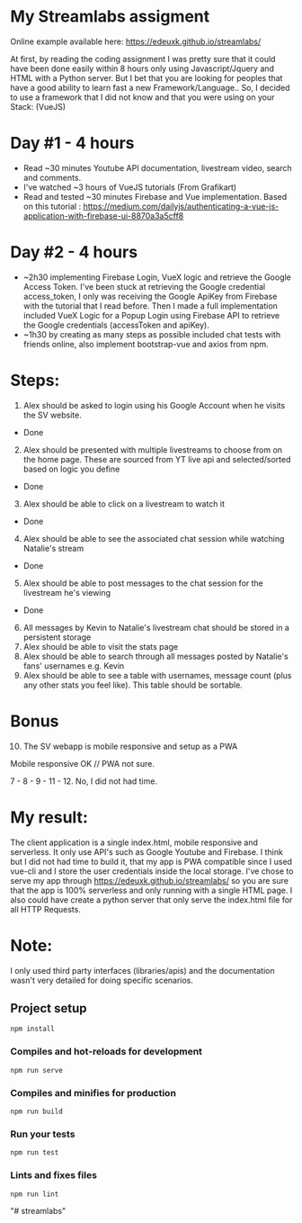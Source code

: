 # My Streamlabs assigment

Online example available here: https://edeuxk.github.io/streamlabs/

At first, by reading the coding assignment I was pretty sure that it could have been done easily within 8 hours only using Javascript/Jquery and HTML with a Python server.
But I bet that you are looking for peoples that have a good ability to learn fast a new Framework/Language.. So, I decided to use a framework that I did not know and that you were using on your Stack: (VueJS)

Day #1 - 4 hours
=============
* Read ~30 minutes Youtube API documentation, livestream video, search and comments.
* I've watched ~3 hours of VueJS tutorials (From Grafikart)
* Read and tested ~30 minutes Firebase and Vue implementation.
Based on this tutorial : https://medium.com/dailyjs/authenticating-a-vue-js-application-with-firebase-ui-8870a3a5cff8

Day #2 - 4 hours
=============
* ~2h30 implementing Firebase Login, VueX logic and retrieve the Google Access Token.
I've been stuck at retrieving the Google credential access_token, I only was receiving the Google ApiKey from Firebase with the tutorial that I read before.
Then I made a full implementation included VueX Logic for a Popup Login using Firebase API to retrieve the Google credentials (accessToken and apiKey).
* ~1h30 by creating as many steps as possible included chat tests with friends online, also implement bootstrap-vue and axios from npm.

Steps:
=============
1. Alex should be asked to login using his Google Account when he visits the SV website.
* Done
2. Alex should be presented with multiple livestreams to choose from on the home page.
These are sourced from YT live api and selected/sorted based on logic you define
* Done
3. Alex should be able to click on a livestream to watch it
* Done
4. Alex should be able to see the associated chat session while watching Natalie's stream
* Done
5. Alex should be able to post messages to the chat session for the livestream he's viewing
* Done
6. All messages by Kevin to Natalie's livestream chat should be stored in a persistent storage
7. Alex should be able to visit the stats page
8. Alex should be able to search through all messages posted by Natalie's fans' usernames e.g. Kevin
9. Alex should be able to see a table with usernames, message count (plus any other stats you feel like). This table should be sortable.

Bonus
=============
10. The SV webapp is mobile responsive and setup as a PWA

Mobile responsive OK // PWA not sure.

7 - 8 - 9 - 11 - 12. No, I did not had time.

My result:
=============
The client application is a single index.html, mobile responsive and serverless. It only use API's such as Google Youtube and Firebase.
I think but I did not had time to build it, that my app is PWA compatible since I used vue-cli and I store the user credentials inside the local storage.
I've chose to serve my app through https://edeuxk.github.io/streamlabs/ so you are sure that the app is 100% serverless and only running with a single HTML page.
I also could have create a python server that only serve the index.html file for all HTTP Requests.

Note:
=============
I only used third party interfaces (libraries/apis) and the documentation wasn't very detailed for doing specific scenarios.

## Project setup
```
npm install
```

### Compiles and hot-reloads for development
```
npm run serve
```

### Compiles and minifies for production
```
npm run build
```

### Run your tests
```
npm run test
```

### Lints and fixes files
```
npm run lint
```
"# streamlabs" 
